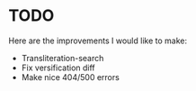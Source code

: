 # TODO
Here are the improvements I would like to make:
- Transliteration-search
- Fix versification diff
- Make nice 404/500 errors
